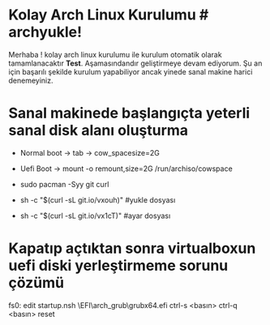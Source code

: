﻿# Kolay Arch Linux Kurulumu # archyukle!

Merhaba ! kolay arch linux kurulumu ile kurulum otomatik olarak tamamlanacaktır **Test**. Aşamasındandır geliştirmeye devam ediyorum. Şu an için başarılı şekilde kurulum yapabiliyor ancak yinede sanal makine harici denemeyiniz.
  

# Sanal makinede başlangıçta yeterli sanal disk alanı oluşturma
 - Normal boot -> tab -> cow_spacesize=2G  
 - Uefi Boot -> mount -o remount,size=2G /run/archiso/cowspace  
 - sudo pacman -Syy git curl
 
 - sh -c "$(curl -sL  git.io/vxouh)" #yukle dosyası
 -  sh -c "$(curl -sL git.io/vx1cT)" #ayar dosyası

# Kapatıp açtıktan sonra virtualboxun uefi diski yerleştirmeme sorunu çözümü

 fs0: edit startup.nsh
\EFI\arch_grub\grubx64.efi
ctrl-s <basın>
<enter>
ctrl-q <basın>
reset

